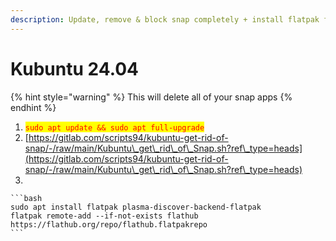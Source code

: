 ```yaml
---
description: Update, remove & block snap completely + install flatpak for Discover store
---
```


# Kubuntu 24.04

{% hint style="warning" %}
This will delete all of your snap apps
{% endhint %}

1. <mark style="color:red;">`sudo apt update && sudo apt full-upgrade`</mark>
2. [https://gitlab.com/scripts94/kubuntu-get-rid-of-snap/-/raw/main/Kubuntu\_get\_rid\_of\_Snap.sh?ref\_type=heads](https://gitlab.com/scripts94/kubuntu-get-rid-of-snap/-/raw/main/Kubuntu\_get\_rid\_of\_Snap.sh?ref\_type=heads)
3.

    ```bash
    sudo apt install flatpak plasma-discover-backend-flatpak
    flatpak remote-add --if-not-exists flathub https://flathub.org/repo/flathub.flatpakrepo
    ```
